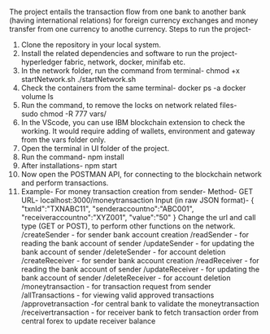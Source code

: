 The project entails the transaction flow from one bank to another bank (having international relations) for foreign currency exchanges and money transfer from one currency to anothe currency.
Steps to run the project-
1. Clone the repository in your local system.
2. Install the related dependencies and software to run the project- hyperledger fabric, network, docker, minifab etc.
3. In the network folder, run the command from terminal-
    chmod +x startNetwork.sh
    ./startNetwork.sh
4. Check the containers from the same terminal-
    docker ps -a
    docker volume ls
5. Run the command, to remove the locks on network related files-    
    sudo chmod -R 777 vars/
6. In the VScode, you can use IBM blockchain extension to check the working. It would require adding of wallets, environment and gateway from the vars folder only.
7. Open the terminal in UI folder of the project.
8. Run the command- 
    npm install
9. After installations-
    npm start
10. Now open the POSTMAN API, for connecting to the blockchain network and perform transactions.
11. Example- 
    For money transaction creation from sender-
    Method- GET
    URL- localhost:3000/moneytransaction
    Input (in raw JSON format)-
        {
            "txnId":"TXNABC11",
            "senderaccountno":"ABC001",
            "receiveraccountno":"XYZ001",
            "value":"50"
        }
    Change the url and call type (GET or POST), to perform other functions on the network.
    /createSender - for sender bank account creation
    /readSender - for reading the bank account of sender
    /updateSender - for updating the bank account of sender
    /deleteSender - for account deletion
    /createReceiver - for sender bank account creation
    /readReceiver - for reading the bank account of sender
    /updateReceiver - for updating the bank account of sender
    /deleteReceiver - for account deletion
    /moneytransaction - for transaction request from sender
    /allTransactions - for viewing valid approved transactions
    /approvetransaction -for central bank to validate the moneytransaction
    /receivertransaction - for receiver bank to fetch transaction order from central forex to update receiver balance
    